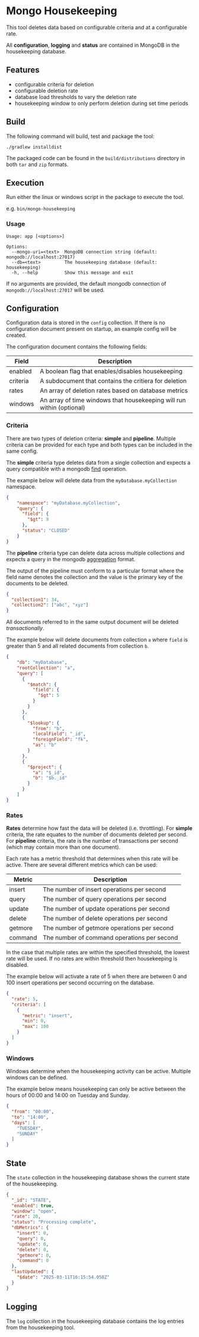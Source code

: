 # Mongo Housekeeping

This tool deletes data based on configurable criteria and at a configurable rate.

All **configuration**, **logging** and **status** are contained in MongoDB in the housekeeping database.

## Features

* configurable criteria for deletion
* configurable deletion rate
* database load thresholds to vary the deletion rate
* housekeeping window to only perform deletion during set time periods

## Build

The following command will build, test and package the tool:

```shell
./gradlew installdist
```

The packaged code can be found in the `build/distributions` directory in both `tar` and `zip` formats.

## Execution

Run either the linux or windows script in the package to execute the tool.

e.g. `bin/mongo-housekeeping`

### Usage

```
Usage: app [<options>]

Options:
  --mongo-uri=<text>  MongoDB connection string (default: mongodb://localhost:27017)
  --db=<text>         The housekeeping database (default: housekeeping)
  -h, --help          Show this message and exit
```

If no arguments are provided, the default mongodb connection of `mongodb://localhost:27017` will be used.

## Configuration

Configuration data is stored in the `config` collection. If there is no configuration document present on startup, an example config will be created.

The configuration document contains the following fields:

| Field    | Description                                                           |
|----------|-----------------------------------------------------------------------|
| enabled  | A boolean flag that enables/disables housekeeping                     |
| criteria | A subdocument that contains the critiera for deletion                 |
| rates    | An array of deletion rates based on database metrics                  |
| windows  | An array of time windows that housekeeping will run within (optional) |

### Criteria

There are two types of deletion criteria: **simple** and **pipeline**.
Multiple criteria can be provided for each type and both types can be included in the same config. 

The **simple** criteria type deletes data from a single collection
and expects a query compatible with a mongodb [find](https://www.mongodb.com/docs/manual/reference/method/db.collection.find/#std-label-method-find-query) operation.

The example below will delete data from the `myDatabase.myCollection` namespace.

```json
{
    "namespace": "myDatabase.myCollection",
    "query": {
      "field": {
        "$gt": 9
      },
      "status": "CLOSED"
    }
}
```

The **pipeline** criteria type can delete data across multiple collections and
expects a query in the mongodb [aggregation](https://www.mongodb.com/docs/manual/reference/method/db.collection.aggregate/) format.

The output of the pipeline must conform to a particular format where the field name
denotes the collection and the value is the primary key of the documents to be deleted.

```json
{
  "collection1": 34,
  "collection2": ["abc", "xyz"]
}
```

All documents referred to in the same output document will be deleted _transactionally_.

The example below will delete documents from collection `a`
where `field` is greater than 5 and all related documents from collection `b`.

```json
{
    "db": "myDatabase",
    "rootCollection": "a",
    "query": [
      {
        "$match": {
          "field": {
            "$gt": 5
          }
        }
      },
      {
        "$lookup": {
          "from": "b",
          "localField": "_id",
          "foreignField": "fk",
          "as": "b"
        }
      },
      {
        "$project": {
          "a": "$_id",
          "b": "$b._id"
        }
      }
    ]
}
```

### Rates

**Rates** determine how fast the data will be deleted (i.e. throttling).
For **simple** criteria, the rate equates to the number of documents deleted per second.
For **pipeline** criteria, the rate is the number of transactions per second (which may contain more than one document).

Each rate has a metric threshold that determines when this rate will be active.
There are several different metrics which can be used:

| Metric  | Description                                 |
|---------|---------------------------------------------|
| insert  | The number of insert operations per second  |
| query   | The number of query operations per second   |
| update  | The number of update operations per second  |
| delete  | The number of delete operations per second  |
| getmore | The number of getmore operations per second |
| command | The number of command operations per second |

In the case that multiple rates are within the specified threshold, the lowest rate will be used.
If no rates are within threshold then housekeeping is disabled.

The example below will activate a rate of 5 when there are between 0 and 100 insert operations per second occurring on the database.

```json
{
  "rate": 5,
  "criteria": [
    {
      "metric": "insert",
      "min": 0,
      "max": 100
    }
  ]
}
```

### Windows

Windows determine when the housekeeping activity can be active. Multiple windows can be defined.

The example below means housekeeping can only be active between the hours of 00:00 and 14:00 on Tuesday and Sunday.

```json
{
  "from": "00:00",
  "to": "14:00",
  "days": [
    "TUESDAY",
    "SUNDAY"
  ]
}
```

## State

The `state` collection in the housekeeping database shows the current state of the housekeeping.

```json
{
  "_id": "STATE",
  "enabled": true,
  "window": "open",
  "rate": 20,
  "status": "Processing complete",
  "dbMetrics": {
    "insert": 0,
    "query": 0,
    "update": 0,
    "delete": 0,
    "getmore": 0,
    "command": 0
  },
  "lastUpdated": {
    "$date": "2025-03-11T16:15:54.058Z"
  }
}
```

## Logging

The `log` collection in the housekeeping database contains the log entries from the housekeeping tool.